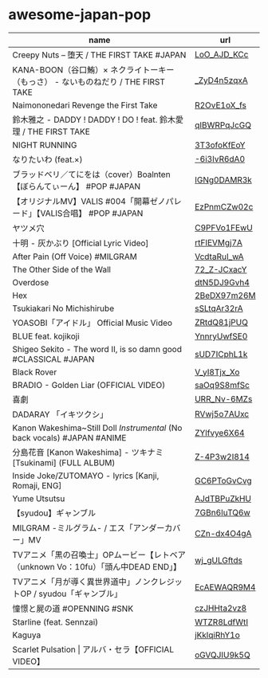 # awesome-japan-pop

name|url
-|-
Creepy Nuts – 堕天 / THE FIRST TAKE #JAPAN | [LoO_AJD_KCc](https://www.youtube.com/watch?v=LoO_AJD_KCc)
KANA-BOON（谷口鮪）× ネクライトーキー（もっさ） - ないものねだり / THE FIRST TAKE | [_ZyD4n5zqxA](https://www.youtube.com/watch?v=_ZyD4n5zqxA)
Naimononedari Revenge the First Take | [R2OvE1oX_fs](https://www.youtube.com/watch?v=R2OvE1oX_fs)
鈴木雅之 - DADDY ! DADDY ! DO ! feat. 鈴木愛理 / THE FIRST TAKE | [qIBWRPqJcGQ](https://www.youtube.com/watch?v=qIBWRPqJcGQ)
NIGHT RUNNING | [3T3ofoKfEoY](https://www.youtube.com/watch?v=3T3ofoKfEoY)
なりたいわ (feat.×) | [-6i3IvR6dA0](https://www.youtube.com/watch?v=-6i3IvR6dA0)
ブラッドベリ／てにをは（cover）Boalnten 【ぼらんてぃーん】 #POP #JAPAN | [IGNg0DAMR3k](https://www.youtube.com/watch?v=IGNg0DAMR3k)
【オリジナルMV】VALIS #004「開幕ゼノパレード」【VALIS合唱】 #POP #JAPAN | [EzPnmCZw02c](https://www.youtube.com/watch?v=EzPnmCZw02c)
ヤツメ穴 | [C9PFVo1FEwU](https://www.youtube.com/watch?v=C9PFVo1FEwU)
十明 - 灰かぶり [Official Lyric Video] | [rtFIEVMgj7A](https://www.youtube.com/watch?v=rtFIEVMgj7A)
After Pain (Off Voice) #MILGRAM | [VcdtaRuI_wA](https://www.youtube.com/watch?v=VcdtaRuI_wA)
The Other Side of the Wall | [72_Z-JCxacY](https://www.youtube.com/watch?v=72_Z-JCxacY)
Overdose | [dtN5DJ9Gvh4](https://www.youtube.com/watch?v=dtN5DJ9Gvh4)
Hex | [2BeDX97m26M](https://www.youtube.com/watch?v=2BeDX97m26M)
Tsukiakari No Michishirube | [sSLtqAr32rA](https://www.youtube.com/watch?v=sSLtqAr32rA)
YOASOBI「アイドル」 Official Music Video | [ZRtdQ81jPUQ](https://www.youtube.com/watch?v=ZRtdQ81jPUQ)
BLUE feat. kojikoji | [YnnryUwfSE0](https://www.youtube.com/watch?v=YnnryUwfSE0)
Shigeo Sekito - The word II, is so damn good #CLASSICAL #JAPAN | [sUD7ICphL1k](https://www.youtube.com/watch?v=sUD7ICphL1k)
Black Rover | [V_yI8Tjx_Xo](https://www.youtube.com/watch?v=V_yI8Tjx_Xo)
BRADIO - Golden Liar (OFFICIAL VIDEO) | [saOq9S8mfSc](https://www.youtube.com/watch?v=saOq9S8mfSc)
喜劇 | [URR_Nv-6MZs](https://www.youtube.com/watch?v=URR_Nv-6MZs)
DADARAY 「イキツクシ」 | [RVwj5o7AUxc](https://www.youtube.com/watch?v=RVwj5o7AUxc)
Kanon Wakeshima~Still Doll *Instrumental* (No back vocals) #JAPAN #ANIME | [ZYlfvye6X64](https://www.youtube.com/watch?v=ZYlfvye6X64)
分島花音 [Kanon Wakeshima] - ツキナミ [Tsukinami] (FULL ALBUM) | [Z-4P3w2I814](https://www.youtube.com/watch?v=Z-4P3w2I814)
Inside Joke/ZUTOMAYO - lyrics [Kanji, Romaji, ENG] | [GC6PToGvCvg](https://www.youtube.com/watch?v=GC6PToGvCvg)
Yume Utsutsu | [AJdTBPuZkHU](https://www.youtube.com/watch?v=AJdTBPuZkHU)
【syudou】ギャンブル | [7GBn6IuTQ6w](https://www.youtube.com/watch?v=7GBn6IuTQ6w)
MILGRAM -ミルグラム- / エス「アンダーカバー」MV | [CZn-dx4O4gA](https://www.youtube.com/watch?v=CZn-dx4O4gA)
TVアニメ「黒の召喚士」OPムービー【レトベア（unknown Vo：10fu）「頭ん中DEAD END」】 | [wj_gULGftds](https://www.youtube.com/watch?v=wj_gULGftds)
TVアニメ「月が導く異世界道中」ノンクレジットOP / syudou「ギャンブル」 | [EcAEWAQR9M4](https://www.youtube.com/watch?v=EcAEWAQR9M4)
憧憬と屍の道 #OPENNING #SNK | [czJHHta2vz8](https://www.youtube.com/watch?v=czJHHta2vz8)
Starline (feat. Sennzai) | [WTZR8LdfWtI](https://www.youtube.com/watch?v=WTZR8LdfWtI)
Kaguya | [jKklqiRhY1o](https://www.youtube.com/watch?v=jKklqiRhY1o)
Scarlet Pulsation \| アルバ・セラ【OFFICIAL VIDEO】 | [oGVQJIU9k5Q](https://www.youtube.com/watch?v=oGVQJIU9k5Q)
